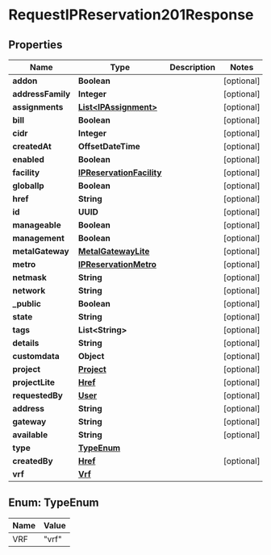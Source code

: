 

# RequestIPReservation201Response


## Properties

| Name | Type | Description | Notes |
|------------ | ------------- | ------------- | -------------|
|**addon** | **Boolean** |  |  [optional] |
|**addressFamily** | **Integer** |  |  [optional] |
|**assignments** | [**List&lt;IPAssignment&gt;**](IPAssignment.md) |  |  [optional] |
|**bill** | **Boolean** |  |  [optional] |
|**cidr** | **Integer** |  |  [optional] |
|**createdAt** | **OffsetDateTime** |  |  [optional] |
|**enabled** | **Boolean** |  |  [optional] |
|**facility** | [**IPReservationFacility**](IPReservationFacility.md) |  |  [optional] |
|**globalIp** | **Boolean** |  |  [optional] |
|**href** | **String** |  |  [optional] |
|**id** | **UUID** |  |  [optional] |
|**manageable** | **Boolean** |  |  [optional] |
|**management** | **Boolean** |  |  [optional] |
|**metalGateway** | [**MetalGatewayLite**](MetalGatewayLite.md) |  |  [optional] |
|**metro** | [**IPReservationMetro**](IPReservationMetro.md) |  |  [optional] |
|**netmask** | **String** |  |  [optional] |
|**network** | **String** |  |  [optional] |
|**_public** | **Boolean** |  |  [optional] |
|**state** | **String** |  |  [optional] |
|**tags** | **List&lt;String&gt;** |  |  [optional] |
|**details** | **String** |  |  [optional] |
|**customdata** | **Object** |  |  [optional] |
|**project** | [**Project**](Project.md) |  |  [optional] |
|**projectLite** | [**Href**](Href.md) |  |  [optional] |
|**requestedBy** | [**User**](User.md) |  |  [optional] |
|**address** | **String** |  |  [optional] |
|**gateway** | **String** |  |  [optional] |
|**available** | **String** |  |  [optional] |
|**type** | [**TypeEnum**](#TypeEnum) |  |  |
|**createdBy** | [**Href**](Href.md) |  |  [optional] |
|**vrf** | [**Vrf**](Vrf.md) |  |  |



## Enum: TypeEnum

| Name | Value |
|---- | -----|
| VRF | &quot;vrf&quot; |



